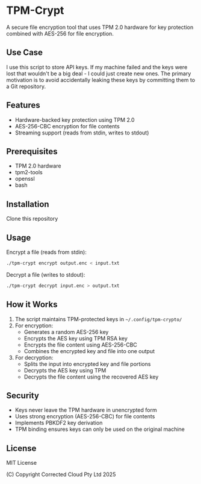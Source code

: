 # TPM-Crypt

A secure file encryption tool that uses TPM 2.0 hardware for key protection
combined with AES-256 for file encryption.

## Use Case

I use this script to store API keys. If my machine failed and the keys were
lost that wouldn't be a big deal - I could just create new ones.
The primary motivation is to avoid accidentally leaking these keys by
committing them to a Git repository.

## Features

- Hardware-backed key protection using TPM 2.0
- AES-256-CBC encryption for file contents
- Streaming support (reads from stdin, writes to stdout)

## Prerequisites

- TPM 2.0 hardware
- tpm2-tools
- openssl
- bash

## Installation

Clone this repository

## Usage

Encrypt a file (reads from stdin):
```sh
./tpm-crypt encrypt output.enc < input.txt
```

Decrypt a file (writes to stdout):
```sh
./tpm-crypt decrypt input.enc > output.txt
```

## How it Works

1. The script maintains TPM-protected keys in `~/.config/tpm-crypto/`
2. For encryption:
   - Generates a random AES-256 key
   - Encrypts the AES key using TPM RSA key
   - Encrypts the file content using AES-256-CBC
   - Combines the encrypted key and file into one output
3. For decryption:
   - Splits the input into encrypted key and file portions
   - Decrypts the AES key using TPM
   - Decrypts the file content using the recovered AES key

## Security

- Keys never leave the TPM hardware in unencrypted form
- Uses strong encryption (AES-256-CBC) for file contents
- Implements PBKDF2 key derivation
- TPM binding ensures keys can only be used on the original machine

## License

MIT License

(C) Copyright Corrected Cloud Pty Ltd 2025

